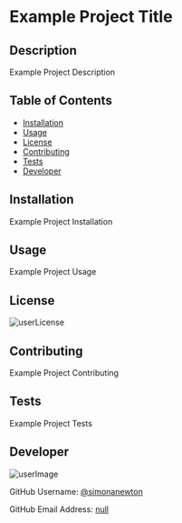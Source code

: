 # Example Project Title

## Description

Example Project Description

## Table of Contents

* [Installation](#installation)
* [Usage](#usage)
* [License](#license)
* [Contributing](#contributing)
* [Tests](#tests)
* [Developer](#developer)

## Installation

Example Project Installation

## Usage

Example Project Usage

## License

![userLicense](https://img.shields.io/badge/license-GNU_AGPLv3-blue)

## Contributing

Example Project Contributing

## Tests

Example Project Tests

## Developer

![userImage](https://avatars1.githubusercontent.com/u/43375369?v=4)

GitHub Username: [@simonanewton](https://github.com/simonanewton)

GitHub Email Address: [null](mailto:null)
